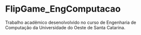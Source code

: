 # FlipGame_EngComputacao

Trabalho acadêmico desenolvolvido no curso de Engenharia de Computação da Universidade do Oeste de Santa Catarina. 
